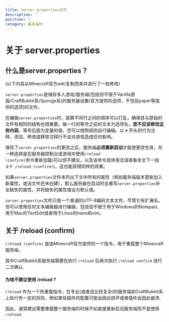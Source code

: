 ```yaml
---
title: server.properties文件
description: ''
position: 7
category: 基本操作
---
```


# 关于 server.properties

## 什么是server.properties？

(以下内容从Minecraft官方wiki复制而来并进行了一些修改)

<code>server.properties</code>是储存多人游戏/服务端(包括但不限于Vanilla原版/CraftBukkit系/Sponge系)的服务器设置(官方提供的选项，不包括paper等提供的选项)的文件。

在编辑<code>server.properties</code>时，就算不同行之间的顺序可以打乱，确保其与原始的文件有相同的结构也很重要。每一行的等号之前的文本为选项名，**您不应该修改这些内容**。等号后面为变量的值，您可以按照规则自行编辑。以 <code>#</code> 开头的行为注释，添加、修改或移除注释行不会对游戏造成任何影响。

保存了<code>server.properties</code>的更改之后，服务端**必须重新启动**才能使更改生效，另一种选择是在服务器控制台或游戏中使用<code>/reload (confirm)</code>命令重新加载(可以但不建议，以及该命令具体用法请查看本文下一段 <code>关于 /reload (confirm)</code>)，这也能获得同样的效果。

如果<code>server.properties</code>文件未列出下文中所有的属性（例如服务端版本更新加入新属性，或该文件还未创建），那么服务器在启动时会重写<code>server.properties</code>补全缺失的属性，并将缺失的属性值设为默认值。

<code>server.properties</code>文件只是一个普通的UTF-8编码文本文件，尽管它有扩展名，但可以使用任何文本编辑器进行编辑，包括但不限于用于Windows的Notepad、用于Mac的TextEdit或者用于Linux的nano和vim。 

## 关于 /reload (confirm)

<code>/reload (confirm)</code> 是由Minecraft官方提供的一个指令，用于重载整个Minecraft服务端，

其中CraftBukkit系服务端需要在执行 <code>/reload</code> 后再次执行 <code>/reload confirm</code> 进行二次确认.

#### 为啥不建议使用 /reload ?

<code>/reload</code> 作为一个热重载指令，在专业(或者说比较复杂)的服务端如CraftBukkit系上执行有一定的风险，例如某些插件的配置可能会因此损坏或者插件会因此崩溃. 

因此，通常建议需要重载整个服务端的时候不如直接重新启动服务端而不是使用 <code>/reload</code>.